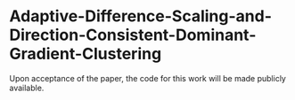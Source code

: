 # Adaptive-Difference-Scaling-and-Direction-Consistent-Dominant-Gradient-Clustering
Upon acceptance of the paper, the code for this work will be made publicly available.
